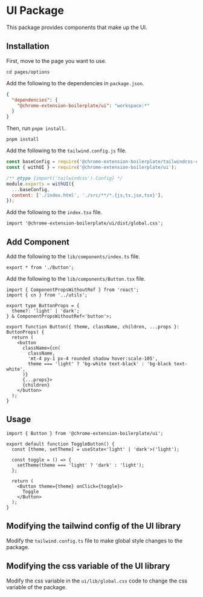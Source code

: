 # UI Package

This package provides components that make up the UI.

## Installation

First, move to the page you want to use.

```shell
cd pages/options
```

Add the following to the dependencies in `package.json`.

```json
{
  "dependencies": {
    "@chrome-extension-boilerplate/ui": "workspace:*"
  }
}
```

Then, run `pnpm install`.

```shell
pnpm install
```

Add the following to the `tailwind.config.js` file.

```js
const baseConfig = require('@chrome-extension-boilerplate/tailwindcss-config');
const { withUI } = require('@chrome-extension-boilerplate/ui');

/** @type {import('tailwindcss').Config} */
module.exports = withUI({
  ...baseConfig,
  content: ['./index.html', './src/**/*.{js,ts,jsx,tsx}'],
});
```

Add the following to the `index.tsx` file.

```tsx
import '@chrome-extension-boilerplate/ui/dist/global.css';
```

## Add Component

Add the following to the `lib/components/index.ts` file.

```tsx
export * from './Button';
```

Add the following to the `lib/components/Button.tsx` file.

```tsx
import { ComponentPropsWithoutRef } from 'react';
import { cn } from '../utils';

export type ButtonProps = {
  theme?: 'light' | 'dark';
} & ComponentPropsWithoutRef<'button'>;

export function Button({ theme, className, children, ...props }: ButtonProps) {
  return (
    <button
      className={cn(
        className,
        'mt-4 py-1 px-4 rounded shadow hover:scale-105',
        theme === 'light' ? 'bg-white text-black' : 'bg-black text-white',
      )}
      {...props}>
      {children}
    </button>
  );
}
```

## Usage

```tsx
import { Button } from '@chrome-extension-boilerplate/ui';

export default function ToggleButton() {
  const [theme, setTheme] = useState<'light' | 'dark'>('light');

  const toggle = () => {
    setTheme(theme === 'light' ? 'dark' : 'light');
  };

  return (
    <Button theme={theme} onClick={toggle}>
      Toggle
    </Button>
  );
}
```

## Modifying the tailwind config of the UI library

Modify the `tailwind.config.ts` file to make global style changes to the package.

## Modifying the css variable of the UI library

Modify the css variable in the `ui/lib/global.css` code to change the css variable of the package.
